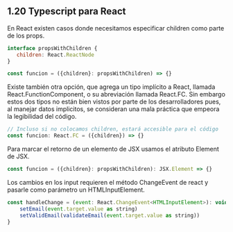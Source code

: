 ## 1.20 Typescript para React

En React existen casos donde necesitamos especificar children como parte
de los props.

``` javascript
interface propsWithChildren {
   children: React.ReactNode
}

const funcion = ({children}: propsWithChildren) => {}
```

Existe también otra opción, que agrega un tipo implícito a React,
llamada React.FunctionComponent, o su abreviación llamada React.FC. Sin
embargo estos dos tipos no están bien vistos por parte de los
desarrolladores pues, al manejar datos implicitos, se consideran una
mala práctica que empeora la legibilidad del código.

``` javascript
// Incluso si no colocamos children, estará accesible para el código
const funcion: React.FC = ({children}) => {}
```

Para marcar el retorno de un elemento de JSX usamos el atributo Element
de JSX.

``` javascript
const funcion = ({children}: propsWithChildren): JSX.Element => {}
```

Los cambios en los input requieren el método ChangeEvent de react y
pasarle como parámetro un HTMLInputElement.

``` javascript
const handleChange = (event: React.ChangeEvent<HTMLInputElement>): void => {
    setEmail(event.target.value as string)
    setValidEmail(validateEmail(event.target.value as string))
}
```

